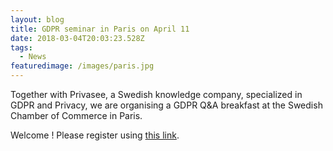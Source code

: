 ```yaml
---
layout: blog
title: GDPR seminar in Paris on April 11
date: 2018-03-04T20:03:23.528Z
tags:
  - News
featuredimage: /images/paris.jpg
---
```

Together with Privasee, a Swedish knowledge company, specialized in GDPR and Privacy, we are organising a GDPR Q&A breakfast at the Swedish Chamber of Commerce in Paris. 

Welcome ! Please register using [this link](https://gdpr-business-meetup-paris.confetti.events/).